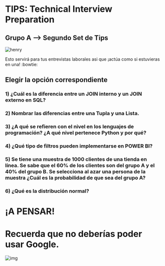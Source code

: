 <h1>TIPS: Technical Interview Preparation</h1>
<h2>Grupo A --&gt; Segundo Set de Tips</h2>
<p><img alt="henry" src="https://blog.soyhenry.com/content/images/2021/02/HEADER-BLOG-NEGRO-01.jpg" /> </p>
<p>Esto servirá para tus entrevistas laborales asi que ¡actúa como si estuvieras en una! :bowtie: </p>
<h2>Elegir la opción correspondiente</h2>
<h3>1)  ¿Cuál es la diferencia entre un JOIN interno y un JOIN externo en SQL?</h3>
<h3>2)  Nombrar las diferencias entre una Tupla y una Lista. </h3>
<h3>3)  ¿A qué se refieren con el nivel en los lenguajes de programación? ¿A qué nivel pertenece Python y por qué?</h3>
<h3>4)  ¿Qué tipo de filtros pueden implementarse en POWER BI?</h3>
<h3>5)  Se tiene una muestra de 1000 clientes de una tienda en línea. Se sabe que el 60% de los clientes son del grupo  A y el 40% del grupo B. Se selecciona al azar una persona de la muestra ¿Cuál es la probabilidad de que sea del grupo A?</h3>

<h3>6) ¿Qué es la distribución normal?</h3>

<h1>¡A PENSAR!</h1>
<h1>Recuerda que no deberías poder usar Google.</h1>
<p><img alt="img" src="https://camo.githubusercontent.com/dbcddd7088648e4ffbd139c31d5f0fb1b1b677650e1ebbe22293d4fd2b44b774/68747470733a2f2f6d656469612e74656e6f722e636f6d2f646f49736f48343361324541414141432f7468696e6b2d656d6f6a692e676966" /></p>
